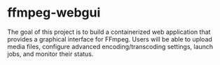 # ffmpeg-webgui
The goal of this project is to build a containerized web application that provides a graphical interface for FFmpeg. Users will be able to upload media files, configure advanced encoding/transcoding settings, launch jobs, and monitor their status.
